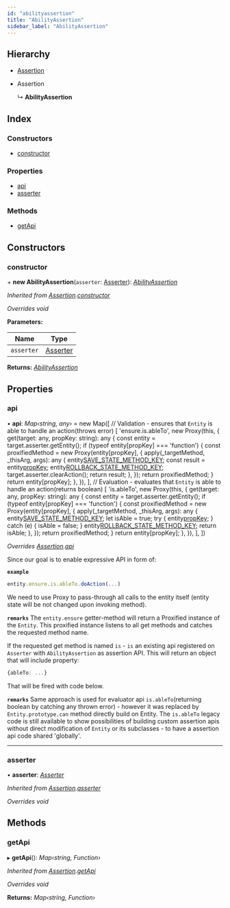 ```yaml
---
id: "abilityassertion"
title: "AbilityAssertion"
sidebar_label: "AbilityAssertion"
---
```


## Hierarchy

* [Assertion](assertion.md)

* Assertion

  ↳ **AbilityAssertion**

## Index

### Constructors

* [constructor](abilityassertion.md#constructor)

### Properties

* [api](abilityassertion.md#api)
* [asserter](abilityassertion.md#asserter)

### Methods

* [getApi](abilityassertion.md#getapi)

## Constructors

###  constructor

\+ **new AbilityAssertion**(`asserter`: [Asserter](../interfaces/types.asserter.md)): *[AbilityAssertion](abilityassertion.md)*

*Inherited from [Assertion](assertion.md).[constructor](assertion.md#constructor)*

*Overrides void*

**Parameters:**

Name | Type |
------ | ------ |
`asserter` | [Asserter](../interfaces/types.asserter.md) |

**Returns:** *[AbilityAssertion](abilityassertion.md)*

## Properties

###  api

• **api**: *Map‹string, any›* = new Map([
    // Validation - ensures that `Entity` is able to handle an action(throws error)
    [
      'ensure.is.ableTo',
      new Proxy(this, {
        get(target: any, propKey: string): any {
          const entity = target.asserter.getEntity();
          if (typeof entity[propKey] === 'function') {
            const proxifiedMethod = new Proxy(entity[propKey], {
              apply(_targetMethod, _thisArg, args): any {
                entity[SAVE_STATE_METHOD_KEY]();
                const result = entity[propKey](...args);
                entity[ROLLBACK_STATE_METHOD_KEY]();
                target.asserter.clearAction();
                return result;
              },
            });
            return proxifiedMethod;
          }
          return entity[propKey];
        },
      }),
    ],
    // Evaluation - evaluates that `Entity` is able to handle an action(returns boolean)
    [
      'is.ableTo',
      new Proxy(this, {
        get(target: any, propKey: string): any {
          const entity = target.asserter.getEntity();
          if (typeof entity[propKey] === 'function') {
            const proxifiedMethod = new Proxy(entity[propKey], {
              apply(_targetMethod, _thisArg, args): any {
                entity[SAVE_STATE_METHOD_KEY]();
                let isAble = true;
                try {
                  entity[propKey](...args);
                } catch (e) {
                  isAble = false;
                }
                entity[ROLLBACK_STATE_METHOD_KEY]();
                return isAble;
              },
            });
            return proxifiedMethod;
          }
          return entity[propKey];
        },
      }),
    ],
  ])

*Overrides [Assertion](assertion.md).[api](assertion.md#api)*

Since our goal is to enable expressive API in form of:

**`example`** 
```ts
entity.ensure.is.ableTo.doAction(...)
```
We need to use Proxy to pass-through all calls to the entity itself
(entity state will be not changed upon invoking method).

**`remarks`** 
The `entity.ensure` getter-method will return a Proxified instance of the
`Entity`. This proxified instance listens to all get methods and
catches the requested method name.

If the requested get method is named `is` - `is` an existing api registered
on `Asserter` with `AbilityAssertion` as assertion API.
This will return an object that will include property:
```ts
{ableTo: ...}
```
That will be fired with code below.

**`remarks`** 
Same approach is used for evaluator api `is.ableTo`(returning boolean
by catching any thrown error) - however it was replaced by
`Entity.prototype.can` method directly build on Entity.
The `is.ableTo` legacy code is still available to show possibilities of
building custom assertion apis without direct modification of
`Entity` or its subclasses - to have a assertion api code shared
'globally'.

___

###  asserter

• **asserter**: *[Asserter](../interfaces/types.asserter.md)*

*Inherited from [Assertion](assertion.md).[asserter](assertion.md#asserter)*

*Overrides void*

## Methods

###  getApi

▸ **getApi**(): *Map‹string, Function›*

*Inherited from [Assertion](assertion.md).[getApi](assertion.md#getapi)*

*Overrides void*

**Returns:** *Map‹string, Function›*
